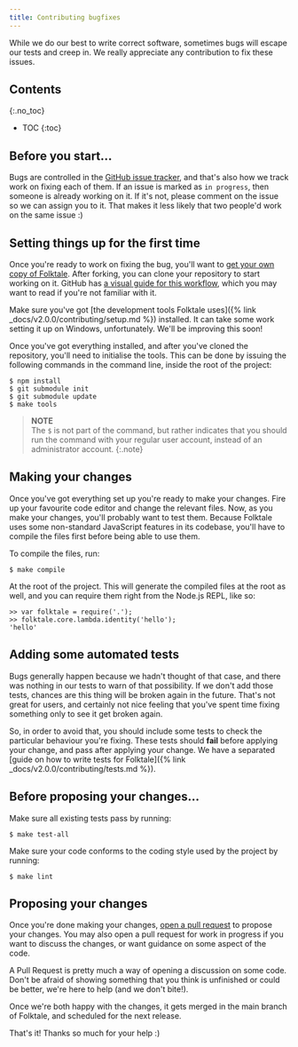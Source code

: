 ```yaml
---
title: Contributing bugfixes
---
```


While we do our best to write correct software, sometimes bugs will escape our tests and creep in. We really appreciate any contribution to fix these issues.


## Contents
{:.no_toc}

* TOC
{:toc}


## Before you start…

Bugs are controlled in the [GitHub issue tracker](https://github.com/origamitower/folktale), and that's also how we track work on fixing each of them. If an issue is marked as `in progress`, then someone is already working on it. If it's not, please comment on the issue so we can assign you to it. That makes it less likely that two people'd work on the same issue :)


## Setting things up for the first time

Once you're ready to work on fixing the bug, you'll want to [get your own copy of Folktale](https://guides.github.com/activities/forking/). After forking, you can clone your repository to start working on it. GitHub has [a visual guide for this workflow](https://guides.github.com/introduction/flow/), which you may want to read if you're not familiar with it.

Make sure you've got [the development tools Folktale uses]({% link _docs/v2.0.0/contributing/setup.md %}) installed. It can take some work setting it up on Windows, unfortunately. We'll be improving this soon!

Once you've got everything installed, and after you've cloned the repository, you'll need to initialise the tools. This can be done by issuing the following commands in the command line, inside the root of the project:

    $ npm install
    $ git submodule init
    $ git submodule update
    $ make tools

> **NOTE**  
> The `$` is not part of the command, but rather indicates that you should run the command with your regular user account, instead of an administrator account.
{:.note}


## Making your changes

Once you've got everything set up you're ready to make your changes. Fire up your favourite code editor and change the relevant files. Now, as you make your changes, you'll probably want to test them. Because Folktale uses some non-standard JavaScript features in its codebase, you'll have to compile the files first before being able to use them.

To compile the files, run:

    $ make compile

At the root of the project. This will generate the compiled files at the root as well, and you can require them right from the Node.js REPL, like so:

    >> var folktale = require('.');
    >> folktale.core.lambda.identity('hello');
    'hello'


## Adding some automated tests

Bugs generally happen because we hadn't thought of that case, and there was nothing in our tests to warn of that possibility. If we don't add those tests, chances are this thing will be broken again in the future. That's not great for users, and certainly not nice feeling that you've spent time fixing something only to see it get broken again.

So, in order to avoid that, you should include some tests to check the particular behaviour you're fixing. These tests should **fail** before applying your change, and pass after applying your change. We have a separated [guide on how to write tests for Folktale]({% link _docs/v2.0.0/contributing/tests.md %}).


## Before proposing your changes…

Make sure all existing tests pass by running:

    $ make test-all

Make sure your code conforms to the coding style used by the project by running:

    $ make lint


## Proposing your changes

Once you're done making your changes, [open a pull request](https://help.github.com/articles/creating-a-pull-request/) to propose your changes. You may also open a pull request for work in progress if you want to discuss the changes, or want guidance on some aspect of the code.

A Pull Request is pretty much a way of opening a discussion on some code. Don't be afraid of showing something that you think is unfinished or could be better, we're here to help (and we don't bite!).

Once we're both happy with the changes, it gets merged in the main branch of Folktale, and scheduled for the next release.

That's it! Thanks so much for your help :)